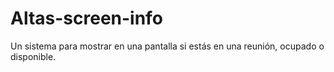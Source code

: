 # Altas-screen-info
Un sistema para mostrar en una pantalla si estás en una reunión, ocupado o disponible.
